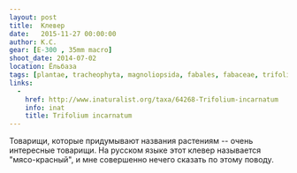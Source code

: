 ```yaml
---
layout: post
title:  Клевер
date:   2015-11-27 00:00:00
author: К.С.
gear: [E-300 , 35mm macro]
shoot_date: 2014-07-02
location: Ёльбаза
tags: [plantae, tracheophyta, magnoliopsida, fabales, fabaceae, trifolium, trifolium incarnatum]
links:
  -
    href: http://www.inaturalist.org/taxa/64268-Trifolium-incarnatum
    info: inat
    title: Trifolium incarnatum
---
```


Товарищи, которые придумывают названия растениям -- очень интересные товарищи. На русском языке этот клевер называется "мясо-красный", и мне совершенно нечего сказать по этому поводу.
